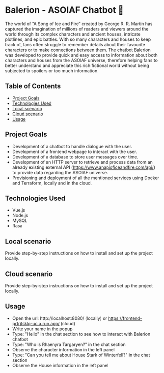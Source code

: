 # Balerion - ASOIAF Chatbot 🐲

The world of “A Song of Ice and Fire” created by George R. R. Martin has captured the imagination of millions of readers and viewers around the world through its complex characters and ancient houses, intricate plotlines, and epic battles. With so many characters and houses to keep track of, fans often struggle to remember details about their favourite characters or to make connections between them. The chatbot Balerion was developed to provide quick and easy access to information about both characters and houses from the ASOIAF universe, therefore helping fans to better understand and appreciate this rich fictional world without being subjected to spoilers or too much information.

## Table of Contents

- [Project Goals](#project-goals)
- [Technologies Used](#technologies-used)
- [Local scenario](#localScenario)
- [Cloud scenario](#cloudScenario)
- [Usage](#usage)

## Project Goals

- Development of a chatbot to handle dialogue with the user.
- Development of a frontend webpage to interact with the user.
- Development of a database to store user messages over time.
- Development of an HTTP server to retrieve and process data from an already existing external API (https://www.anapioficeandfire.com/api/) to provide data regarding the ASOIAF universe.
- Provisioning and deployment of all the mentioned services using Docker and Terraform, locally and in the cloud.

## Technologies Used

- Vue.js
- Node.js
- MySQL
- Rasa

## Local scenario

Provide step-by-step instructions on how to install and set up the project locally.

## Cloud scenario

Provide step-by-step instructions on how to install and set up the project locally.


## Usage

- Open the url: http://localhost:8080/ (locally) or https://frontend-prtrjtsklq-uc.a.run.app/ (cloud)
- Write your name in the popup
- Type: "Hello" in the chat section to see how to interact with Balerion chatbot
- Type: "Who is Rhaenyra Targaryen?" in the chat section
- Observe the character information in the left panel
- Type: "Can you tell me about House Stark of Winterfell?" in the chat section
- Observe the House information in the left panel

